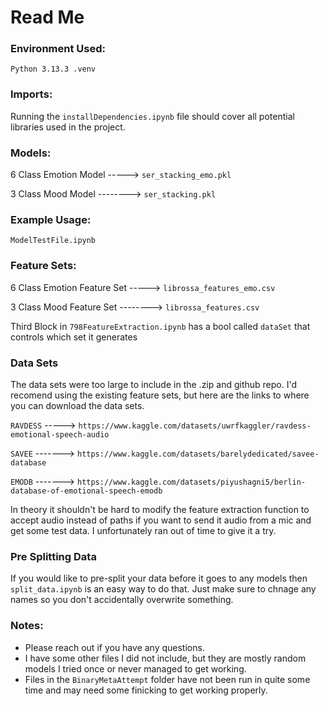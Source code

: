 # Read Me

### Environment Used:
`Python 3.13.3 .venv`

### Imports:
Running the `installDependencies.ipynb` file should cover all potential libraries used in the project.

### Models:
6 Class Emotion Model -----> `ser_stacking_emo.pkl`

3 Class Mood Model -------->  `ser_stacking.pkl`

### Example Usage:
`ModelTestFile.ipynb`

### Feature Sets:
6 Class Emotion Feature Set -----> `librossa_features_emo.csv`

3 Class Mood Feature Set --------> `librossa_features.csv`

Third Block in `798FeatureExtraction.ipynb` has a bool called `dataSet` that controls which set it generates

### Data Sets
The data sets were too large to include in the .zip and github repo. I'd recomend using the existing feature sets, but here are the links to where you can download the data sets.

`RAVDESS` ----->
`https://www.kaggle.com/datasets/uwrfkaggler/ravdess-emotional-speech-audio`

`SAVEE` ------->
`https://www.kaggle.com/datasets/barelydedicated/savee-database`

`EMODB` ------->
`https://www.kaggle.com/datasets/piyushagni5/berlin-database-of-emotional-speech-emodb`

In theory it shouldn't be hard to modify the feature extraction function to accept audio instead of paths if you want to send it audio from a mic and get some test data. I unfortunately ran out of time to give it a try.

### Pre Splitting Data
If you would like to pre-split your data before it goes to any models then `split_data.ipynb` is an easy way to do that. Just make sure to chnage any names so you don't accidentally overwrite something.

### Notes:
- Please reach out if you have any questions.
- I have some other files I did not include, but they are mostly random models I tried once or never managed to get working.
- Files in the `BinaryMetaAttempt` folder have not been run in quite some time and may need some finicking to get working properly.